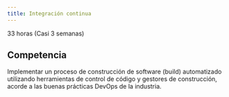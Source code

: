 ```yaml
---
title: Integración continua
---
```


33 horas (Casi 3 semanas)
## Competencia
Implementar un proceso de construcción de software (build) automatizado utilizando herramientas de control de código y gestores de construcción, acorde a las buenas prácticas DevOps de la industria.
